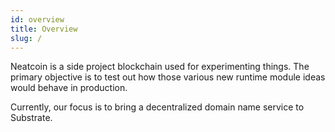 ```yaml
---
id: overview
title: Overview
slug: /
---
```


Neatcoin is a side project blockchain used for experimenting things. The primary
objective is to test out how those various new runtime module ideas would behave
in production.

Currently, our focus is to bring a decentralized domain name service to
Substrate.